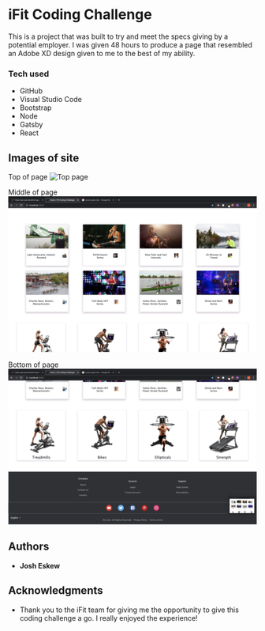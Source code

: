 # iFit Coding Challenge

This is a project that was built to try and meet the specs giving by a potential employer. I was given 48 hours to produce a page that resembled an Adobe XD design given to me to the best of my ability.

### Tech used

* GitHub
* Visual Studio Code
* Bootstrap
* Node
* Gatsby
* React

## Images of site

Top of page
![Top page](src/images/PageTop.png)

Middle of page
![Top page](src/images/PageMiddle.png)

Bottom of page
![Top page](src/images/PageBottom.png)




## Authors

- **Josh Eskew** 

## Acknowledgments

- Thank you to the iFit team for giving me the opportunity to give this coding challenge a go.
  I really enjoyed the experience!
